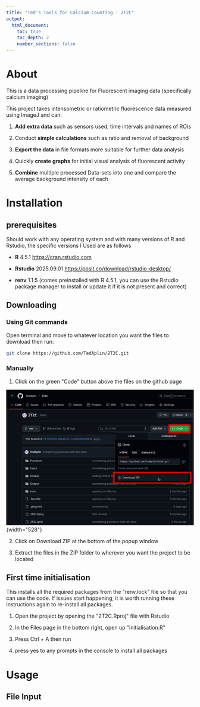 ```yaml
---
title: "Ted's Tools for Calcium Counting - 2T2C"
output:
  html_document:
    toc: true
    toc_depth: 2
    number_sections: false
---
```


# About

This is a data processing pipeline for Fluorescent imaging data (specifically calcium imaging)

This project takes intensometric or ratiometric fluorescence data measured using ImageJ and can:

1.  **Add extra data** such as sensors used, time intervals and names of ROIs

2.  Conduct **simple calculations** such as ratio and removal of background

3.  **Export the data** in file formats more suitable for further data analysis

4.  Quickly **create graphs** for initial visual analysis of fluorescent activity

5.  **Combine** multiple processed Data-sets into one and compare the average background intensity of each

# Installation

## prerequisites

Should work with any operating system and with many versions of R and Rstudio, the specific versions I Used are as follows

-   **R** 4.5.1 <https://cran.rstudio.com>

-   **Rstudio** 2025.09.01 <https://posit.co/download/rstudio-desktop/>

-   **renv** 1.1.5 (comes preinstalled with R 4.5.1, you can use the Rstudio package manager to install or update it if it is not present and correct)

## Downloading

### **Using Git commands**

Open terminal and move to whatever location you want the files to download then run:

``` bash
git clone https://github.com/TedAplin/2T2C.git
```

### Manually

1.  Click on the green "Code" button above the files on the github page

![](images/clipboard-2712904659.png){width="528"}

2.  Click on Download ZIP at the bottom of the popup window

3.  Extract the files in the ZIP folder to wherever you want the project to be located

## First time initialisation

This installs all the required packages from the "renv.lock" file so that you can use the code. If issues start happening, it is worth running these instructions again to re-install all packages.

1.  Open the project by opening the "2T2C.Rproj" file with Rstudio

2.  In the Files page in the bottom right, open up "initialisation.R"

3.  Press Ctrl + A then run

4.  press yes to any prompts in the console to install all packages

# Usage

## File Input
